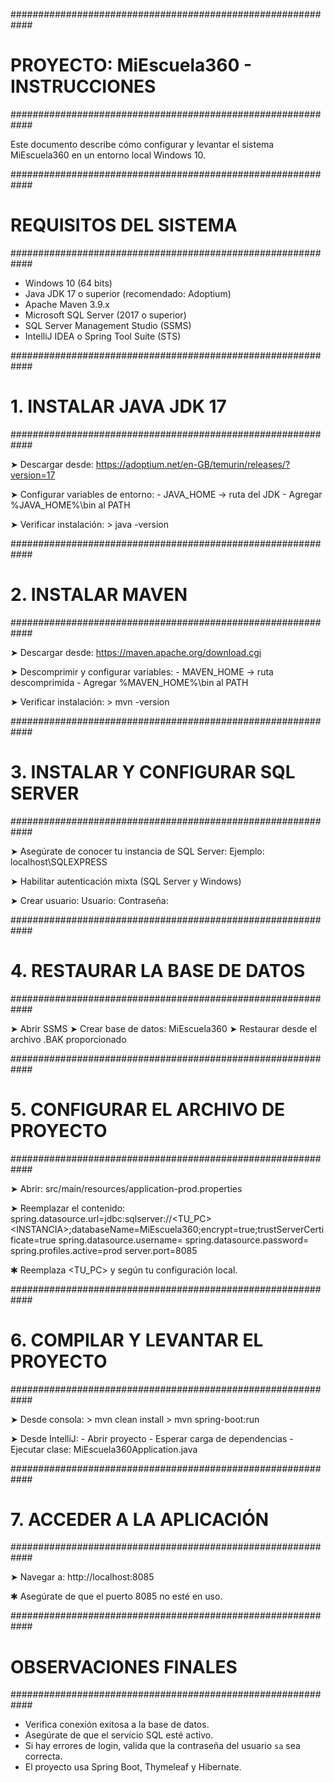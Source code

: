 ############################################################
#           PROYECTO: MiEscuela360 - INSTRUCCIONES         #
############################################################

Este documento describe cómo configurar y levantar el sistema MiEscuela360 en un entorno local Windows 10.

############################################################
#               REQUISITOS DEL SISTEMA                     #
############################################################

- Windows 10 (64 bits)
- Java JDK 17 o superior (recomendado: Adoptium)
- Apache Maven 3.9.x
- Microsoft SQL Server (2017 o superior)
- SQL Server Management Studio (SSMS)
- IntelliJ IDEA o Spring Tool Suite (STS)

############################################################
#                 1. INSTALAR JAVA JDK 17                  #
############################################################

➤ Descargar desde: https://adoptium.net/en-GB/temurin/releases/?version=17

➤ Configurar variables de entorno:
    - JAVA_HOME → ruta del JDK
    - Agregar %JAVA_HOME%\bin al PATH

➤ Verificar instalación:
    > java -version

############################################################
#                 2. INSTALAR MAVEN                        #
############################################################

➤ Descargar desde: https://maven.apache.org/download.cgi

➤ Descomprimir y configurar variables:
    - MAVEN_HOME → ruta descomprimida
    - Agregar %MAVEN_HOME%\bin al PATH

➤ Verificar instalación:
    > mvn -version

############################################################
#            3. INSTALAR Y CONFIGURAR SQL SERVER           #
############################################################

➤ Asegúrate de conocer tu instancia de SQL Server:
    Ejemplo: localhost\SQLEXPRESS

➤ Habilitar autenticación mixta (SQL Server y Windows)

➤ Crear usuario:
    Usuario: 
    Contraseña: 

############################################################
#              4. RESTAURAR LA BASE DE DATOS              #
############################################################

➤ Abrir SSMS
➤ Crear base de datos: MiEscuela360
➤ Restaurar desde el archivo .BAK proporcionado

############################################################
#            5. CONFIGURAR EL ARCHIVO DE PROYECTO         #
############################################################

➤ Abrir: src/main/resources/application-prod.properties

➤ Reemplazar el contenido:
spring.datasource.url=jdbc:sqlserver://<TU_PC>\<INSTANCIA>;databaseName=MiEscuela360;encrypt=true;trustServerCertificate=true
spring.datasource.username=
spring.datasource.password=
spring.profiles.active=prod
server.port=8085

✱ Reemplaza <TU_PC> y <INSTANCIA> según tu configuración local.

############################################################
#             6. COMPILAR Y LEVANTAR EL PROYECTO          #
############################################################

➤ Desde consola:
    > mvn clean install
    > mvn spring-boot:run

➤ Desde IntelliJ:
    - Abrir proyecto
    - Esperar carga de dependencias
    - Ejecutar clase: MiEscuela360Application.java

############################################################
#              7. ACCEDER A LA APLICACIÓN                 #
############################################################

➤ Navegar a:
    http://localhost:8085

✱ Asegúrate de que el puerto 8085 no esté en uso.

############################################################
#                 OBSERVACIONES FINALES                   #
############################################################

- Verifica conexión exitosa a la base de datos.
- Asegúrate de que el servicio SQL esté activo.
- Si hay errores de login, valida que la contraseña del usuario `sa` sea correcta.
- El proyecto usa Spring Boot, Thymeleaf y Hibernate.
